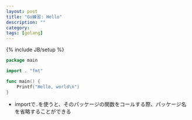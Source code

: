 ```yaml
---
layout: post
title: "Go練習: Hello"
description: ""
category:
tags: [golang]
---
```

{% include JB/setup %}

~~~ go
package main

import . "fmt"

func main() {
    Printf("Hello, world\n")
}
~~~

* importで`.`を使うと、そのパッケージの関数をコールする際、パッケージ名を省略することができる